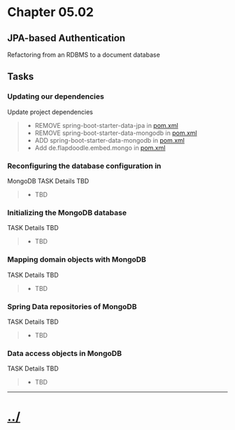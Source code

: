 # Chapter 05.02
## JPA-based Authentication
Refactoring from an RDBMS to a document
database

## Tasks

### Updating our dependencies
Update project dependencies
>* REMOVE spring-boot-starter-data-jpa in [pom.xml](./pom.xml)
>* REMOVE spring-boot-starter-data-mongodb in [pom.xml](./pom.xml)
>* ADD spring-boot-starter-data-mongodb in [pom.xml](./pom.xml)
>* Add de.flapdoodle.embed.mongo in [pom.xml](./pom.xml)

### Reconfiguring the database configuration in
MongoDB
TASK Details TBD
>* TBD

### Initializing the MongoDB database
TASK Details TBD
>* TBD

### Mapping domain objects with MongoDB
TASK Details TBD
>* TBD

### Spring Data repositories of MongoDB
TASK Details TBD
>* TBD

### Data access objects in MongoDB
TASK Details TBD
>* TBD


---

# [../](../)
